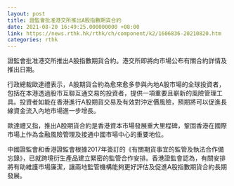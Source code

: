 ```yaml
---
layout: post
title: 證監會批准港交所推出A股指數期貨合約
date: 2021-08-20 16:49:25.000000000 +08:00
link: https://news.rthk.hk/rthk/ch/component/k2/1606836-20210820.htm
categories: rthk
---
```


證監會批准港交所推出A股指數期貨合約。港交所即將向市場公布有關合約詳情及推出日期。

行政總裁歐達禮表示，A股期貨合約為愈來愈多參與內地A股市場的全球投資者，包括在本港透過股市互聯互通交易的投資者，提供一項重要且嶄新的風險管理工具。投資者如能在香港進行A股期貨交易及有效對沖定價風險，預期將可以促進長線資金流入內地市場進一步增長。

歐達禮又指，推出A股期貨合約是香港資本市場發展重大里程碑，鞏固香港在國際市場上作為金融風險管理及接通中國市場中心的重要地位。

中國證監會和香港證監會根據2017年簽訂的《有關期貨事宜的監管及執法合作備忘錄》，已就跨境衍生產品建立緊密的監管合作安排。香港證監會認為，有關安排將有助維護市場廉潔，讓兩地監管機構能夠更好評估及促進A股指數期貨合約長期發展。
